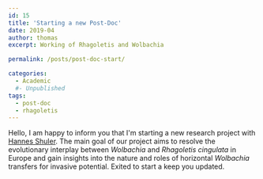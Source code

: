 ```yaml
---
id: 15
title: 'Starting a new Post-Doc'
date: 2019-04
author: thomas
excerpt: Working of Rhagoletis and Wolbachia

permalink: /posts/post-doc-start/

categories:
  - Academic
  #- Unpublished
tags:
  - post-doc
  - rhagoletis
---
```

Hello,
I am happy to inform you that I'm starting a new research project with [Hannes Shuler](https://sites.google.com/view/hschuler/home). The main goal of our project aims to resolve the evolutionary interplay between *Wolbachia* and *Rhagoletis cingulata* in Europe and gain insights into the nature and roles
of horizontal *Wolbachia* transfers for invasive potential.
Exited to start a keep you updated.

<!--more-->
